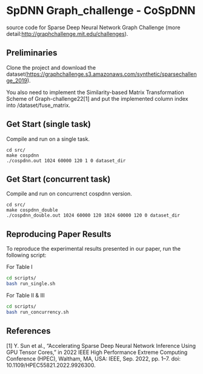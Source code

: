 # SpDNN Graph_challenge - CoSpDNN
source code for Sparse Deep Neural Network Graph Challenge (more detail:http://graphchallenge.mit.edu/challenges).


## Preliminaries

Clone the project and download the dataset(https://graphchallenge.s3.amazonaws.com/synthetic/sparsechallenge_2019).

You also need to implement the Similarity-based Matrix Transformation Scheme of Graph-challenge22[1] and put the implemented column index into /dataset/fuse_matrix.

## Get Start (single task)
Compile and run on a single task.
```
cd src/
make cospdnn 
./cospdnn.out 1024 60000 120 1 0 dataset_dir

```
## Get Start (concurrent task)
Compile and run on concurrenct cospdnn version.
```
cd src/
make cospdnn_double 
./cospdnn_double.out 1024 60000 120 1024 60000 120 0 dataset_dir

```
## Reproducing Paper Results
To reproduce the experimental results presented in our paper, run the following script:

For Table I
```bash
cd scripts/
bash run_single.sh
```

For Table II & III
```bash
cd scripts/
bash run_concurrency.sh
```
## References
[1] Y. Sun et al., “Accelerating Sparse Deep Neural Network Inference Using GPU Tensor Cores,” in 2022 IEEE High Performance Extreme Computing Conference (HPEC), Waltham, MA, USA: IEEE, Sep. 2022, pp. 1–7. doi: 10.1109/HPEC55821.2022.9926300.